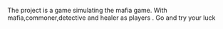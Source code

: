 The project is a game simulating the mafia game. With mafia,commoner,detective and healer as players . Go and try your luck

